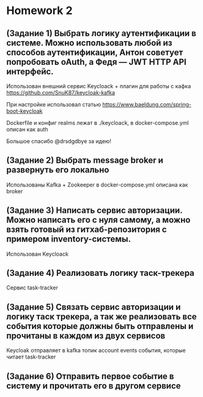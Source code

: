 # Homework 2

## (Задание 1) Выбрать логику аутентификации в системе. Можно использовать любой из способов аутентификации, Антон советует попробовать oAuth, а Федя — JWT HTTP API интерфейс.

Использован внешний сервис Keycloack + плагин для работы с кафка https://github.com/SnuK87/keycloak-kafka

При настройке использовал статью https://www.baeldung.com/spring-boot-keycloak

Dockerfile и конфиг realms лежат в ./keycloack, в docker-compose.yml описан как auth

Большое спасибо @drsdgdbye за идею!

## (Задание 2) Выбрать message broker и развернуть его локально

Использованы Kafka + Zookeeper в docker-compose.yml описана как broker

## (Задание 3) Написать сервис авторизации. Можно написать его с нуля самому, а можно взять готовый из гитхаб-репозитория с примером inventory-системы.

Использован Keycloack

## (Задание 4) Реализовать логику таск-трекера

Сервис task-tracker

## (Задание 5) Связать сервис авторизации и логику таск трекера, а так же реализовать все события которые должны быть отправлены и прочитаны в каждом из двух сервисов

Keycloak отправляет в kafka топик account events события, которые читает task-tracker

## (Задание 6) Отправить первое событие в систему и прочитать его в другом сервисе